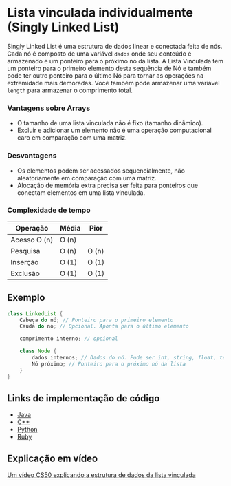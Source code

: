 # Lista vinculada individualmente (Singly Linked List)

Singly Linked List é uma estrutura de dados linear e conectada feita de nós. Cada nó é composto de uma variável `dados` onde seu conteúdo é armazenado e um ponteiro para o próximo nó da lista. A Lista Vinculada tem um ponteiro para o primeiro elemento desta sequência de Nó e também pode ter outro ponteiro para o último Nó para tornar as operações na extremidade mais demoradas. Você também pode armazenar uma variável `length` para armazenar o comprimento total.

### Vantagens sobre Arrays

- O tamanho de uma lista vinculada não é fixo (tamanho dinâmico).
- Excluir e adicionar um elemento não é uma operação computacional caro em comparação com uma matriz.

### Desvantagens

- Os elementos podem ser acessados ​​sequencialmente, não aleatoriamente em comparação com uma matriz.
- Alocação de memória extra precisa ser feita para ponteiros que conectam elementos em uma lista vinculada.

### Complexidade de tempo

| Operação     | Média | Pior  |
| ------------ | ----- | ----- |
| Acesso O (n) | O (n) |       |
| Pesquisa     | O (n) | O (n) |
| Inserção     | O (1) | O (1) |
| Exclusão     | O (1) | O (1) |

## Exemplo

```.java
class LinkedList {
    Cabeça do nó; // Ponteiro para o primeiro elemento
    Cauda do nó; // Opcional. Aponta para o último elemento

    comprimento interno; // opcional

    class Node {
        dados internos; // Dados do nó. Pode ser int, string, float, templates, etc.
        Nó próximo; // Ponteiro para o próximo nó da lista
    }
}
```

## Links de implementação de código

- [Java](https://github.com/TheAlgorithms/Java/blob/master/src/main/java/com/thealgorithms/datastructures/lists/SinglyLinkedList.java)
- [C++](https://github.com/TheAlgorithms/C-Plus-Plus/blob/master/Data%20Structure/Linked%20List.cpp)
- [Python](https://github.com/TheAlgorithms/Python/blob/master/data_structures/linked_list/singly_linked_list.py)
- [Ruby](https://github.com/TheAlgorithms/Ruby/blob/master/data_structures/linked_lists/single_list.rb)

## Explicação em vídeo

[Um vídeo CS50 explicando a estrutura de dados da lista vinculada](https://www.youtube.com/watch?v=5nsKtQuT6E8)
